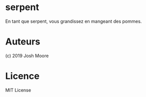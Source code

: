 # serpent
En tant que serpent, vous grandissez en mangeant des pommes.

# Auteurs
(c) 2019 Josh Moore

# Licence
MIT License